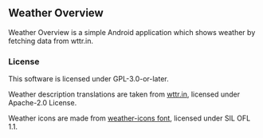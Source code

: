 ## Weather Overview
Weather Overview is a simple Android application which shows weather by fetching data from wttr.in.

### License
This software is licensed under GPL-3.0-or-later.

Weather description translations are taken from [wttr.in](https://github.com/chubin/wttr.in), licensed under Apache-2.0 License.

Weather icons are made from [weather-icons font](https://github.com/erikflowers/weather-icons), licensed under SIL OFL 1.1.
